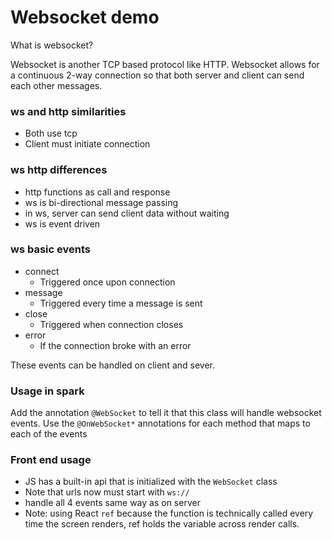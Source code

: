 
# Websocket demo

What is websocket?

Websocket is another TCP based protocol like HTTP. Websocket allows for a continuous 2-way connection so that both server and client can send each other messages.

### ws and http similarities
- Both use tcp
- Client must initiate connection
### ws http differences
- http functions as call and response
- ws is bi-directional message passing
- in ws, server can send client data without waiting
- ws is event driven

### ws basic events
- connect
	- Triggered once upon connection 
- message
	- Triggered every time a message is sent
- close
	- Triggered when connection closes
- error
	- If the connection broke with an error

These events can be handled on client and sever.

### Usage in spark
Add the annotation `@WebSocket` to tell it that this class will handle websocket events.
Use the `@OnWebSocket*` annotations for each method that maps to each of the events

### Front end usage
- JS has a built-in api that is initialized with the `WebSocket` class
- Note that urls now must start with `ws://`
- handle all 4 events same way as on server
- Note: using React `ref` because the function is technically called every time the screen renders, ref holds the variable across render calls.